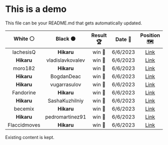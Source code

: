 # This is a demo

This file can be your README.md that gets automatically updated.

<!--START_SECTION:chessStats-->
<!-- Automatically generated with https://github.com/Balastrong/chess-stats-action -->

| White ⚪ | Black ⚫ | Result 🏆 | Date 📅 | Position 🗺️ |
|:---:|:---:|:---:|:---:|:---:|
| lachesisQ | **Hikaru** | win 🥇 | 6/6/2023 | <a href="http://www.ee.unb.ca/cgi-bin/tervo/fen.pl?select=8/1k2r3/1p4p1/7p/6P1/8/P5P1/2Q1q2K w - -">Link</a> |
| **Hikaru** | vladislavkovalev | win 🥇 | 6/6/2023 | <a href="http://www.ee.unb.ca/cgi-bin/tervo/fen.pl?select=8/RPk5/7p/5p2/2Bp4/6PP/pr3PK1/8 w - f6">Link</a> |
| moro182 | **Hikaru** | win 🥇 | 6/6/2023 | <a href="http://www.ee.unb.ca/cgi-bin/tervo/fen.pl?select=2k5/1p2R3/p7/8/PKP3p1/1P3p2/6p1/8 w - -">Link</a> |
| **Hikaru** | BogdanDeac | win 🥇 | 6/6/2023 | <a href="http://www.ee.unb.ca/cgi-bin/tervo/fen.pl?select=R2Q4/1p4p1/7p/npk1p3/1P2P3/P5P1/3Nqr1P/1K6 b - b3">Link</a> |
| **Hikaru** | vugarrasulov | win 🥇 | 6/6/2023 | <a href="http://www.ee.unb.ca/cgi-bin/tervo/fen.pl?select=5Q2/p3P2k/6p1/6np/4P3/2p1P1P1/P2r3P/2K5 b - -">Link</a> |
| Fandorine | **Hikaru** | win 🥇 | 6/6/2023 | <a href="http://www.ee.unb.ca/cgi-bin/tervo/fen.pl?select=1k6/3r1p2/p4q2/1pn1bN1P/4B1p1/P7/1Pp5/1K1R4 w - -">Link</a> |
| **Hikaru** | SashaKuzhilniy | win 🥇 | 6/6/2023 | <a href="http://www.ee.unb.ca/cgi-bin/tervo/fen.pl?select=8/3B4/5k2/1p2p1p1/pPp5/P1P2PK1/2bN4/8 b - -">Link</a> |
| becemix | **Hikaru** | win 🥇 | 6/6/2023 | <a href="http://www.ee.unb.ca/cgi-bin/tervo/fen.pl?select=2r3k1/5pb1/p2p2b1/1p4Bp/n2Nr2P/P3p3/1P2B1P1/K2RR3 w - -">Link</a> |
| **Hikaru** | pedromartinez91 | win 🥇 | 6/6/2023 | <a href="http://www.ee.unb.ca/cgi-bin/tervo/fen.pl?select=n1rk1b1r/1q1b2p1/1p2N1Bn/pP1pP1N1/P1P3P1/4B1Rp/3Q3P/2R2K2 b - -">Link</a> |
| Flaccidmoves | **Hikaru** | win 🥇 | 6/6/2023 | <a href="http://www.ee.unb.ca/cgi-bin/tervo/fen.pl?select=8/1p5k/p4pp1/P2Q3p/8/8/6P1/4q1K1 w - -">Link</a> |

<!--END_SECTION:chessStats-->

Existing content is kept.
